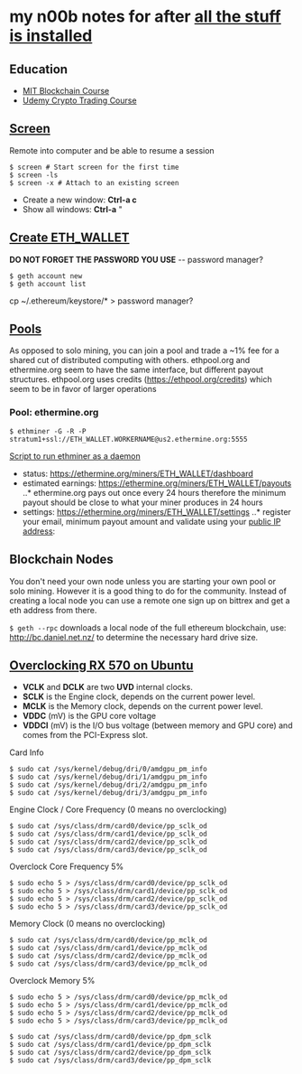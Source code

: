 # my n00b notes for after [all the stuff is installed](https://raw.githubusercontent.com/jonfen/ubuntu-env/master/cryptocurrency.sh)

## Education ##

* [MIT Blockchain Course](https://executive.mit.edu/openenrollment/program/blockchain-technologies-business-innovation-and-application-self-paced-online/)
* [Udemy Crypto Trading Course](https://www.udemy.com/cryptocurrency-algorithmic-trading-the-revolution/)

## [Screen](http://aperiodic.net/screen/quick_reference) ##

Remote into computer and be able to resume a session
```
$ screen # Start screen for the first time
$ screen -ls
$ screen -x # Attach to an existing screen
```
* Create a new window: __Ctrl-a c__
* Show all windows: __Ctrl-a__ " 

## [Create ETH_WALLET](https://github.com/ethereum/go-ethereum/wiki/Managing-your-accounts) ##
**DO NOT FORGET THE PASSWORD YOU USE** -- password manager?
```
$ geth account new
$ geth account list
```
cp ~/.ethereum/keystore/* > password manager?
 
## [Pools](https://github.com/ethereum-mining/ethminer/blob/master/docs/POOL_EXAMPLES_ETH.md) ##
As opposed to solo mining, you can join a pool and trade a ~1% fee for a shared cut of distributed computing with others.  ethpool.org and ethermine.org seem to have the same interface, but different payout structures.  ethpool.org uses credits (https://ethpool.org/credits) which seem to be in favor of larger operations

### Pool: ethermine.org ###
```
$ ethminer -G -R -P stratum1+ssl://ETH_WALLET.WORKERNAME@us2.ethermine.org:5555
```
[Script to run ethminer as a daemon](https://gist.github.com/bmatthewshea/9a062c092fd673318f8d208ce44f4f51)

* status: https://ethermine.org/miners/ETH_WALLET/dashboard
* estimated earnings: https://ethermine.org/miners/ETH_WALLET/payouts
..* ethermine.org pays out once every 24 hours therefore the minimum payout should be close to what your miner produces in 24 hours
* settings: https://ethermine.org/miners/ETH_WALLET/settings
..* register your email, minimum payout amount and validate using your [public IP address](https://www.google.com/search?q=what+is+my+ip):

## Blockchain Nodes ##
You don't need your own node unless you are starting your own pool or solo mining.  However it is a good thing to do for the community.  Instead of creating a local node you can use a remote one sign up on bittrex and get a eth address from there.

```$ geth --rpc``` downloads a local node of the full ethereum blockchain, use: http://bc.daniel.net.nz/ to determine the necessary hard drive size.

## [Overclocking RX 570 on Ubuntu](http://centosquestions.com/overclocking-radeon-rx-570-ubuntu/) ##

* **VCLK** and **DCLK** are two **UVD** internal clocks.
* **SCLK** is the Engine clock, depends on the current power level.
* **MCLK** is the Memory clock, depends on the current power level.
* **VDDC** (mV) is the GPU core voltage
* **VDDCI** (mV) is the I/O bus voltage (between memory and GPU core) and comes from the PCI-Express slot.

Card Info
```
$ sudo cat /sys/kernel/debug/dri/0/amdgpu_pm_info
$ sudo cat /sys/kernel/debug/dri/1/amdgpu_pm_info
$ sudo cat /sys/kernel/debug/dri/2/amdgpu_pm_info
$ sudo cat /sys/kernel/debug/dri/3/amdgpu_pm_info
```

Engine Clock / Core Frequency (0 means no overclocking)
```
$ sudo cat /sys/class/drm/card0/device/pp_sclk_od
$ sudo cat /sys/class/drm/card1/device/pp_sclk_od
$ sudo cat /sys/class/drm/card2/device/pp_sclk_od
$ sudo cat /sys/class/drm/card3/device/pp_sclk_od
```

Overclock Core Frequency 5%
```
$ sudo echo 5 > /sys/class/drm/card0/device/pp_sclk_od
$ sudo echo 5 > /sys/class/drm/card1/device/pp_sclk_od
$ sudo echo 5 > /sys/class/drm/card2/device/pp_sclk_od
$ sudo echo 5 > /sys/class/drm/card3/device/pp_sclk_od
```

Memory Clock (0 means no overclocking)
```
$ sudo cat /sys/class/drm/card0/device/pp_mclk_od
$ sudo cat /sys/class/drm/card1/device/pp_mclk_od
$ sudo cat /sys/class/drm/card2/device/pp_mclk_od
$ sudo cat /sys/class/drm/card3/device/pp_mclk_od
```

Overclock Memory 5%
```
$ sudo echo 5 > /sys/class/drm/card0/device/pp_mclk_od
$ sudo echo 5 > /sys/class/drm/card1/device/pp_mclk_od
$ sudo echo 5 > /sys/class/drm/card2/device/pp_mclk_od
$ sudo echo 5 > /sys/class/drm/card3/device/pp_mclk_od
```

```
$ sudo cat /sys/class/drm/card0/device/pp_dpm_sclk
$ sudo cat /sys/class/drm/card1/device/pp_dpm_sclk
$ sudo cat /sys/class/drm/card2/device/pp_dpm_sclk
$ sudo cat /sys/class/drm/card3/device/pp_dpm_sclk
```
